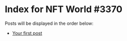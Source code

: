 # Index for NFT World #3370
Posts will be displayed in the order below:

- [Your first post](./001-first.md)

